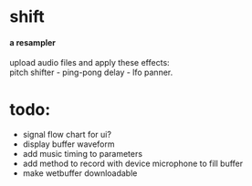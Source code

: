 # shift

#### a resampler
upload audio files and apply these effects:  
pitch shifter - ping-pong delay - lfo panner. 


# todo: 
- signal flow chart for ui? 
- display buffer waveform
- add music timing to parameters
- add method to record with device microphone to fill buffer
- make wetbuffer downloadable

